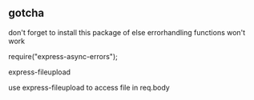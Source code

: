 ## gotcha

don't forget to install this package of else errorhandling functions won't work

require("express-async-errors");

express-fileupload

use express-fileupload to access file in req.body
